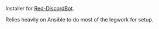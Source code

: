 Installer for [Red-DiscordBot](https://github.com/Twentysix26/Red-DiscordBot).

Relies heavily on Ansible to do most of the legwork for setup.
